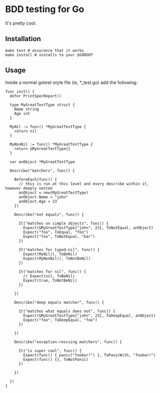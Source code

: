# BDD testing for Go

It's pretty cool.

## Installation

	make test # assurance that it works
	make install # installs to your $GOROOT

## Usage

Inside a normal gotest-style file (ie, *_test.go) add the following:

	func init() {
	  defer PrintSpecReport()
  
	  type MyGreatTestType struct {
	    Name string
	    Age int
	  }
  
	  MyNil := func() *MyGreatTestType {
	    return nil
	  }
  
	  MyNonNil := func() *MyGreatTestType {
	    return &MyGreatTestType{}
	  }
  
	  var anObject *MyGreatTestType
  
	  Describe("matchers", func() {
    
	    BeforeEach(func() {
	      // this is run at this level and every describe within it, however deeply nested
	      anObject = new(MyGreatTestType)
	      anObject.Name = "john"
	      anObject.Age = 23
	    })
    
	    Describe("not equals", func() {
      
	      It("matches on simple objects", func() {
	        Expect(&MyGreatTestType{"john", 23}, ToNotEqual, anObject)
	        Expect("foo", ToEqual, "foo")
	        Expect("foo", ToNotEqual, "bar")
	      })
      
	      It("matches for typed-nil", func() {
	        Expect(MyNil(), ToBeNil)
	        Expect(MyNonNil(), ToNotBeNil)
	      })
      
	      It("matches for nil", func() {
	        // Expect(nil, ToBeNil)
	        Expect(true, ToNotBeNil)
	      })
      
	    })
    
	    Describe("deep equals matcher", func() {
      
	      It("matches what equals does not", func() {
	        Expect(&MyGreatTestType{"john", 23}, ToDeepEqual, anObject)
	        Expect("foo", ToDeepEqual, "foo")
	      })
      
	    })
    
	    Describe("exception-rescuing matchers", func() {
      
	      It("is super cool", func() {
	        Expect(func() { panic("foobar!") }, ToPanicWith, "foobar!")
	        Expect(func() {}, ToNotPanic)
	      })
      
	    })
    
	  })
	}
